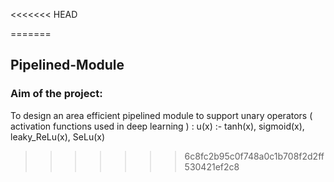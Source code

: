 <<<<<<< HEAD

=======
## Pipelined-Module
### Aim of the project: 
To design an area efficient pipelined module to support unary operators ( activation functions used in deep learning ) :
u(x) :- tanh(x), sigmoid(x), leaky_ReLu(x), SeLu(x)
>>>>>>> 6c8fc2b95c0f748a0c1b708f2d2ff530421ef2c8
